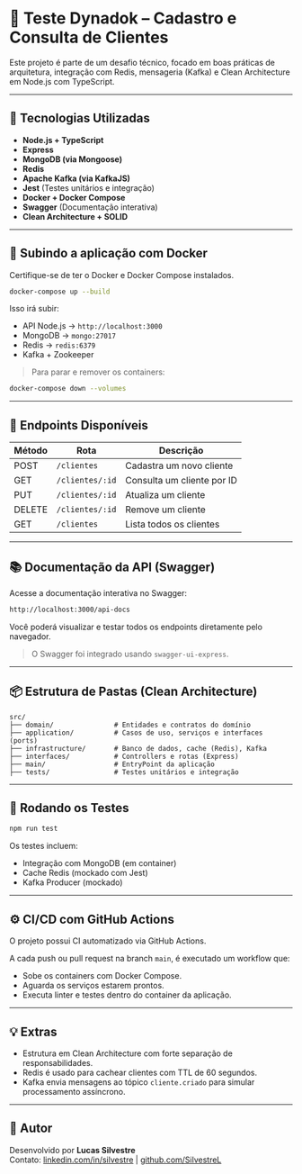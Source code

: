 # 🧾 Teste Dynadok – Cadastro e Consulta de Clientes

Este projeto é parte de um desafio técnico, focado em boas práticas de arquitetura, integração com Redis, mensageria (Kafka) e Clean Architecture em Node.js com TypeScript.

---

## 🧱 Tecnologias Utilizadas

- **Node.js + TypeScript**
- **Express**
- **MongoDB (via Mongoose)**
- **Redis**
- **Apache Kafka (via KafkaJS)**
- **Jest** (Testes unitários e integração)
- **Docker + Docker Compose**
- **Swagger** (Documentação interativa)
- **Clean Architecture + SOLID**

---

## 🚀 Subindo a aplicação com Docker

Certifique-se de ter o Docker e Docker Compose instalados.

```bash
docker-compose up --build
```

Isso irá subir:

- API Node.js → `http://localhost:3000`
- MongoDB → `mongo:27017`
- Redis → `redis:6379`
- Kafka + Zookeeper

> Para parar e remover os containers:

```bash
docker-compose down --volumes
```

---

## 📌 Endpoints Disponíveis

| Método | Rota            | Descrição                  |
| ------ | --------------- | -------------------------- |
| POST   | `/clientes`     | Cadastra um novo cliente   |
| GET    | `/clientes/:id` | Consulta um cliente por ID |
| PUT    | `/clientes/:id` | Atualiza um cliente        |
| DELETE | `/clientes/:id` | Remove um cliente          |
| GET    | `/clientes`     | Lista todos os clientes    |

---

## 📚 Documentação da API (Swagger)

Acesse a documentação interativa no Swagger:

```bash
http://localhost:3000/api-docs
```

Você poderá visualizar e testar todos os endpoints diretamente pelo navegador.

> O Swagger foi integrado usando `swagger-ui-express`.

---

## 📦 Estrutura de Pastas (Clean Architecture)

```
src/
├── domain/               # Entidades e contratos do domínio
├── application/          # Casos de uso, serviços e interfaces (ports)
├── infrastructure/       # Banco de dados, cache (Redis), Kafka
├── interfaces/           # Controllers e rotas (Express)
├── main/                 # EntryPoint da aplicação
├── tests/                # Testes unitários e integração
```

---

## 🧪 Rodando os Testes

```bash
npm run test
```

Os testes incluem:

- Integração com MongoDB (em container)
- Cache Redis (mockado com Jest)
- Kafka Producer (mockado)

---

## ⚙️ CI/CD com GitHub Actions

O projeto possui CI automatizado via GitHub Actions.

A cada push ou pull request na branch `main`, é executado um workflow que:

- Sobe os containers com Docker Compose.
- Aguarda os serviços estarem prontos.
- Executa linter e testes dentro do container da aplicação.

---

## 💡 Extras

- Estrutura em Clean Architecture com forte separação de responsabilidades.
- Redis é usado para cachear clientes com TTL de 60 segundos.
- Kafka envia mensagens ao tópico `cliente.criado` para simular processamento assíncrono.

---

## 🧠 Autor

Desenvolvido por **Lucas Silvestre**  
Contato: [linkedin.com/in/silvestre](#) | [github.com/SilvestreL](https://github.com/SilvestreL)
